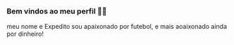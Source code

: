 ### Bem vindos ao meu perfil 🐱‍👤
meu nome e Expedito
sou apaixonado por futebol, e mais aoaixonado ainda por dinheiro!
